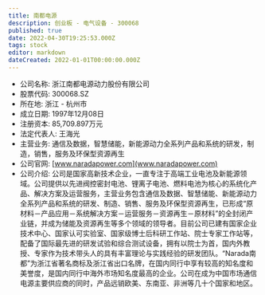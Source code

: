 ```yaml
---
title: 南都电源
description: 创业板 - 电气设备 - 300068
published: true
date: 2022-04-30T19:25:53.000Z
tags: stock
editor: markdown
dateCreated: 2022-01-01T00:00:00.000Z
---
```


- 公司名称: 浙江南都电源动力股份有限公司
- 股票代码: 300068.SZ
- 所在地: 浙江 - 杭州市
- 成立日期: 1997年12月08日
- 注册资本: 85,709.897万元
- 法定代表人: 王海光
- 主营业务: 通信及数据，智慧储能，新能源动力全系列产品和系统的研发，制造，销售，服务及环保型资源再生
- 公司官网: [www.naradapower.com](www.naradapower.com)
- 公司介绍: 公司是国家高新技术企业，一直专注于高端工业电池及新能源领域。公司提供以先进阀控密封电池、锂离子电池、燃料电池为核心的系统化产品、解决方案及运营服务，主营业务包含通信及数据、智慧储能、新能源动力全系列产品和系统的研发、制造、销售、服务及环保型资源再生，已形成“原材料－产品应用－系统解决方案－运营服务－资源再生－原材料”的全封闭产业链，并成为储能及资源再生等多个领域的领导者。目前公司已建有国家企业技术中心、国家认可实验室、国家级博士后科研工作站、院士专家工作站等，配备了国际最先进的研发试验和综合测试设备，拥有以院士为首，国内外教授、专家作为技术带头人的具有丰富理论与实践经验的研发团队。“Narada南都”为浙江省著名商标及浙江省出口名牌，在国内同行中享有较高的知名度和美誉度，是国内同行中海外市场知名度最高的企业。公司在成为中国市场通信电源主要供应商的同时，产品远销欧美、东南亚、非洲等几十个国家和地区。


